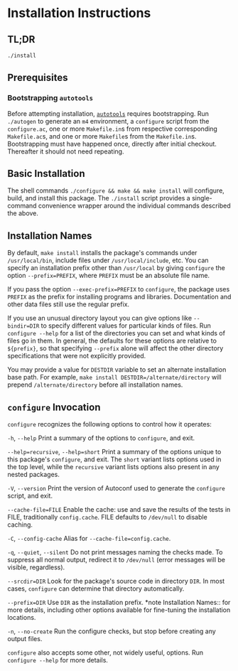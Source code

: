 # Installation Instructions

## TL;DR

```sh
./install
```

## Prerequisites

### Bootstrapping `autotools`

Before attempting installation, [`autotools`][autotools] requires bootstrapping.
Run `./autogen` to generate an `m4` environment, a `configure` script from the
`configure.ac`, one or more `Makefile.in`s from respective corresponding
`Makefile.ac`s, and one or more `Makefile`s from the `Makefile.in`s.
  Bootstrapping must have happened once, directly after initial checkout.
Thereafter it should not need repeating.

## Basic Installation

The shell commands `./configure && make && make install` will configure, build,
and install this package. The `./install` script provides a single-command
convenience wrapper around the individual commands described the above.

## Installation Names

By default, `make install` installs the package's commands under
`/usr/local/bin`, include files under `/usr/local/include`, etc. You can specify
an installation prefix other than `/usr/local` by giving `configure` the option
`--prefix=PREFIX`, where `PREFIX` must be an absolute file name.

If you pass the option `--exec-prefix=PREFIX` to `configure`, the package uses
`PREFIX` as the prefix for installing programs and libraries. Documentation and
other data files still use the regular prefix.

If you use an unusual directory layout you can give options like `--bindir=DIR`
to specify different values for particular kinds of files. Run `configure
--help` for a list of the directories you can set and what kinds of files go in
them. In general, the defaults for these options are relative to `${prefix}`, so
that specifying `--prefix` alone will affect the other directory specifications
that were not explicitly provided.

You may provide a value for `DESTDIR` variable to set an alternate installation
base path. For example, `make install DESTDIR=/alternate/directory` will prepend
`/alternate/directory` before all installation names.

## `configure` Invocation

`configure` recognizes the following options to control how it operates:

`-h`, `--help`
  Print a summary of the options to `configure`, and exit.

`--help=recursive`, `--help=short`
  Print a summary of the options unique to this package's `configure`, and exit.
The `short` variant lists options used in the top level, while the `recursive`
variant lists options also present in any nested packages.

`-V`, `--version`
  Print the version of Autoconf used to generate the `configure` script, and exit.

`--cache-file=FILE`
  Enable the cache: use and save the results of the tests in FILE, traditionally
`config.cache`. FILE defaults to `/dev/null` to disable caching.

`-C`, `--config-cache`
  Alias for `--cache-file=config.cache`.

`-q`, `--quiet`, `--silent`
  Do not print messages naming the checks made. To suppress all normal
output, redirect it to `/dev/null` (error messages will be visible, regardless).

`--srcdir=DIR`
  Look for the package's source code in directory `DIR`. In most cases,
`configure` can determine that directory automatically.

`--prefix=DIR`
  Use `DIR` as the installation prefix. \*note Installation Names:: for more
details, including other options available for fine-tuning the installation
locations.

`-n`, `--no-create`
  Run the configure checks, but stop before creating any output files.

`configure` also accepts some other, not widely useful, options. Run `configure
--help` for more details.

<!-- refs -->

[autotools]: https://www.gnu.org/software/automake/manual/html_node/Autotools-Introduction.html
